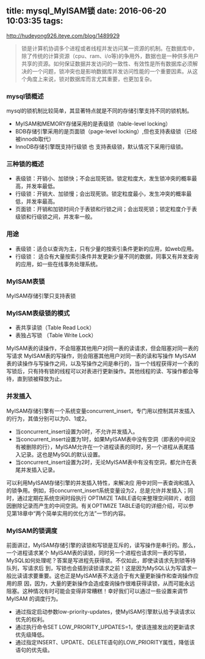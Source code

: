 title: mysql_MyISAM锁
date: 2016-06-20 10:03:35
tags:
---
http://hudeyong926.iteye.com/blog/1489929

> 锁是计算机协调多个进程或者线程并发访问某一资源的机制。在数据库中，除了传统的计算资源（cpu、ram、i/o等)的争用外，数据也是一种供多用户共享的资源。如何保证数据并发访问的一致性、有效性是所有数据库必须解决的一个问题，锁冲突也是影响数据库并发访问性能的一个重要因素。从这个角度上来说，锁对数据库而言尤其重要，也更加复杂。

### mysql锁概述
mysql的锁机制比较简单，其显著特点就是不同的存储引擎支持不同的锁机制。
* MyISAM和MEMORY存储采用的是表级锁（table-level locking）
* BDB存储引擎采用的是页面锁（page-level locking）,但也支持表级锁（已经被innodb取代）
* InnoDB存储引擎既支持行级锁 也 支持表级锁，默认情况下采用行级锁。

### 三种锁的概述
* 表级锁：开销小、加锁快；不会出现死锁。锁定粒度大，发生锁冲突的概率最高，并发率最低。
* 行级锁：开销大、加锁慢；会出现死锁。锁定粒度最小，发生冲突的概率最低，并发率最高。
* 页面锁：开销和加锁时间介于表锁和行锁之间；会出现死锁；锁定粒度介于表级锁和行级锁之间，并发率一般。

### 用途
* 表级锁：适合以查询为主，只有少量的按索引条件更新的应用，如web应用。
* 行级锁： 适合有大量按索引条件并发更新少量不同的数据，同事又有并发查询的应用，如一些在线事务处理系统。

### MyISAM表锁
MyISAM存储引擎只支持表锁

### MyISAM表级锁的模式
* 表共享读锁（Table Read Lock）
* 表独占写锁 （Table Write Lock）

MyISAM表的读操作，不会阻塞其他用户对同一表的读请求，但会阻塞对同一表的写请求
MyISAM表的写操作，则会阻塞其他用户对同一表的读和写操作
MyISAM表的读操作与写操作之间，以及写操作之间是串行的，当一个线程获得对一个表的写锁后，只有持有锁的线程可以对表进行更新操作。其他线程的读、写操作都会等待，直到锁被释放为止。

### 并发插入

MyISAM存储引擎有一个系统变量concurrent_insert，专门用以控制其并发插入的行为，其值分别可以为0、1或2。
* 当concurrent_insert设置为0时，不允许并发插入。
* 当concurrent_insert设置为1时，如果MyISAM表中没有空洞（即表的中间没有被删除的行），MyISAM允许在一个进程读表的同时，另一个进程从表尾插入记录。这也是MySQL的默认设置。
* 当concurrent_insert设置为2时，无论MyISAM表中有没有空洞，都允许在表尾并发插入记录。

可以利用MyISAM存储引擎的并发插入特性，来解决应 用中对同一表查询和插入的锁争用。例如，将concurrent_insert系统变量设为2，总是允许并发插入；同时，通过定期在系统空闲时段执行 OPTIMIZE TABLE语句来整理空间碎片，收回因删除记录而产生的中间空洞。有关OPTIMIZE TABLE语句的详细介绍，可以参见第18章中“两个简单实用的优化方法”一节的内容。

### MyISAM的锁调度
前面讲过，MyISAM存储引擎的读锁和写锁是互斥的，读写操作是串行的。那么，一个进程请求某个 MyISAM表的读锁，同时另一个进程也请求同一表的写锁，MySQL如何处理呢？答案是写进程先获得锁。不仅如此，即使读请求先到锁等待队列，写请求后 到，写锁也会插到读锁请求之前！这是因为MySQL认为写请求一般比读请求要重要。这也正是MyISAM表不太适合于有大量更新操作和查询操作应用的原 因，因为，大量的更新操作会造成查询操作很难获得读锁，从而可能永远阻塞。这种情况有时可能会变得非常糟糕！幸好我们可以通过一些设置来调节MyISAM 的调度行为。
* 通过指定启动参数low-priority-updates，使MyISAM引擎默认给予读请求以优先的权利。
* 通过执行命令SET LOW_PRIORITY_UPDATES=1，使该连接发出的更新请求优先级降低。
* 通过指定INSERT、UPDATE、DELETE语句的LOW_PRIORITY属性，降低该语句的优先级。